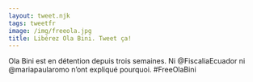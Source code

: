 ```yaml
---
layout: tweet.njk
tags: tweetfr
image: /img/freeola.jpg
title: Libérez Ola Bini. Tweet ça!
---
```

Ola Bini est en détention depuis trois semaines. Ni @FiscaliaEcuador ni @mariapaularomo n’ont expliqué pourquoi. #FreeOlaBini
